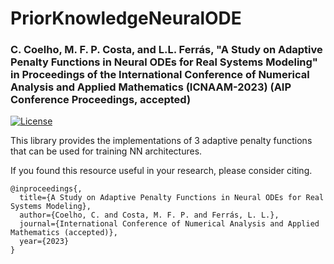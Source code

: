 # PriorKnowledgeNeuralODE

### C. Coelho, M. F. P. Costa, and L.L. Ferrás, "A Study on Adaptive Penalty Functions in Neural ODEs for Real Systems Modeling" in Proceedings of the International Conference of Numerical Analysis and Applied Mathematics (ICNAAM-2023) (AIP Conference Proceedings, accepted)

[![License](https://img.shields.io/github/license/lululxvi/deepxde)](https://github.com/lululxvi/deepxde/blob/master/LICENSE)

This library provides the implementations of 3 adaptive penalty functions that can be used for training NN architectures. 

If you found this resource useful in your research, please consider citing.

```
@inproceedings{,
  title={A Study on Adaptive Penalty Functions in Neural ODEs for Real Systems Modeling},
  author={Coelho, C. and Costa, M. F. P. and Ferrás, L. L.},
  journal={International Conference of Numerical Analysis and Applied Mathematics (accepted)},
  year={2023}
}
